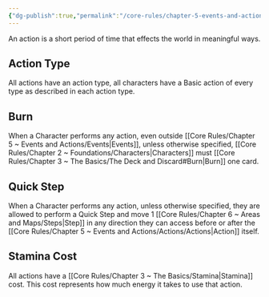 ```yaml
---
{"dg-publish":true,"permalink":"/core-rules/chapter-5-events-and-actions/actions/actions/"}
---
```


An action is a short period of time that effects the world in meaningful ways.
## Action Type
All actions have an action type, all characters have a Basic action of every type as described in each action type.
## Burn
When a Character performs any action, even outside [[Core Rules/Chapter 5 ~ Events and Actions/Events\|Events]], unless otherwise specified, [[Core Rules/Chapter 2 ~ Foundations/Characters\|Characters]] must [[Core Rules/Chapter 3 ~ The Basics/The Deck and Discard#Burn\|Burn]] one card.
## Quick Step
When a Character performs any action, unless otherwise specified, they are allowed to perform a Quick Step and move 1 [[Core Rules/Chapter 6 ~ Areas and Maps/Steps\|Step]] in any direction they can access before or after the [[Core Rules/Chapter 5 ~ Events and Actions/Actions/Actions\|Action]] itself.
## Stamina Cost
All actions have a [[Core Rules/Chapter 3 ~ The Basics/Stamina\|Stamina]] cost. This cost represents how much energy it takes to use that action.

